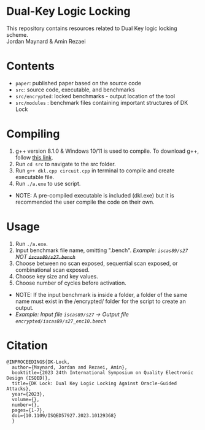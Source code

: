 # Dual-Key Logic Locking </br> 
This repository contains resources related to Dual Key logic locking scheme. </br>
Jordan Maynard & Amin Rezaei </br>

# Contents
* `paper`: published paper based on the source code </br>
* `src`: source code, executable, and benchmarks </br>
* `src/encrypted`: locked benchmarks - output location of the tool </br>
* `src/modules` : benchmark files containing important structures of DK Lock </br>

# Compiling
1. g++ version 8.1.0 & Windows 10/11 is used to compile. To download g++, follow [this link](https://sourceforge.net/projects/mingw-w64/files/Toolchains%20targetting%20Win64/Personal%20Builds/mingw-builds/8.1.0/threads-posix/seh/x86_64-8.1.0-release-posix-seh-rt_v6-rev0.7z/download).
2. Run `cd src` to navigate to the src folder.
3. Run `g++ dkl.cpp circuit.cpp` in terminal to compile and create executable file.
4. Run `./a.exe` to use script. </br>
- NOTE: A pre-compiled executable is included (dkl.exe) but it is recommended the user compile the code on their own.

# Usage
1. Run `./a.exe`.
2. Input benchmark file name, omitting ".bench". *Example: `iscas89/s27` NOT ~~`iscas89/s27.bench`~~*
3. Choose between no scan exposed, sequential scan exposed, or combinational scan exposed.
4. Choose key size and key values.
5. Choose number of cycles before activation.
- NOTE: If the input benchmark is inside a folder, a folder of the same name must exist in the /encrypted/ folder for the script to create an output. 
- *Example: Input file `iscas89/s27` -> Output file `encrypted/iscas89/s27_enc10.bench`*

# Citation
```
@INPROCEEDINGS{DK-Lock,
  author={Maynard, Jordan and Rezaei, Amin},
  booktitle={2023 24th International Symposium on Quality Electronic Design (ISQED)}, 
  title={DK Lock: Dual Key Logic Locking Against Oracle-Guided Attacks}, 
  year={2023},
  volume={},
  number={},
  pages={1-7},
  doi={10.1109/ISQED57927.2023.10129368}
  }
